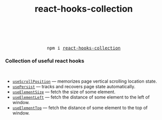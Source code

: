 <div align="center">
  <h1>
    <br/>
    <br/>
    react-hooks-collection
    <br/>
    <br/>
  </h1>
  <br/>
  <br/>
  <pre>npm i <a href="https://www.npmjs.com/package/react-hooks-collection">react-hooks-collection</a></pre>
</div>

### Collection of useful react hooks

<br/>

- [`useScrollPosition`](./docs/useScrollPosition.md) &mdash; memorizes page vertical scrolling location state.
- [`usePersist`](./docs/usePersist.md) &mdash; tracks and recovers page state automatically.
- [`useElementSize`](./docs/useElementLeft.md) &mdash; fetch the size of some element.
- [`useElementLeft`](./docs/useElementLeft.md) &mdash; fetch the distance of some element to the left of window.
- [`useElementTop`](./docs/useElementTop.md) &mdash; fetch the distance of some element to the top of window.
